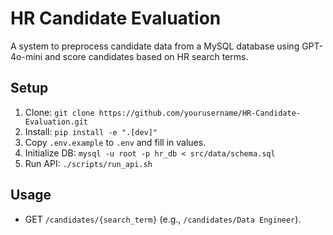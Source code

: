 # HR Candidate Evaluation

A system to preprocess candidate data from a MySQL database using GPT-4o-mini and score candidates based on HR search terms.

## Setup
1. Clone: `git clone https://github.com/yourusername/HR-Candidate-Evaluation.git`
2. Install: `pip install -e ".[dev]"`
3. Copy `.env.example` to `.env` and fill in values.
4. Initialize DB: `mysql -u root -p hr_db < src/data/schema.sql`
5. Run API: `./scripts/run_api.sh`

## Usage
- GET `/candidates/{search_term}` (e.g., `/candidates/Data Engineer`).